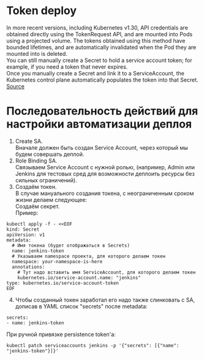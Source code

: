 # Token deploy
In more recent versions, including Kubernetes v1.30, API credentials are obtained directly using the TokenRequest API, and are mounted into Pods using a projected volume. The tokens obtained using this method have bounded lifetimes, and are automatically invalidated when the Pod they are mounted into is deleted.<br>
You can still manually create a Secret to hold a service account token; for example, if you need a token that never expires.<br>
Once you manually create a Secret and link it to a ServiceAccount, the Kubernetes control plane automatically populates the token into that Secret.<br>
[Source](https://kubernetes.io/docs/reference/access-authn-authz/service-accounts-admin/)

# Последовательность действий для настройки автоматизации деплоя
1. Create SA.<br>
Вначале должен быть создан Service Account, через который мы будем совершать деплой.<br>
2. Role Binding SA.<br>
Связываем Service Account с нужной ролью, (например, Admin или Jenkins для тестовых сред для возможности деплоить ресурсы без сильных ограничений).<br>
3. Создаём токен.<br>
В случае мануального создания токена, с неограниченным сроком жизни делаем следующее:<br>
Создаём секрет.<br>
Пример:
```
kubectl apply -f - <<EOF
kind: Secret
apiVersion: v1
metadata:
  # Имя токена (будет отображаться в Secrets)
  name: jenkins-token
  # Указываем namespace проекта, для которого делаем токен
  namespace: your-namespace-is-here
  annotations:
    # Тут надо вставить имя ServiceAccount, для которого делаем токен
    kubernetes.io/service-account.name: "jenkins"
type: kubernetes.io/service-account-token
EOF
```
4. Чтобы созданный токен заработал его надо также слинковать с SA, дописав в YAML список "secrets" после metadata:
```
secrets:
- name: jenkins-token
```
При ручной привязке persistence token'a:
```
kubectl patch serviceaccounts jenkins -p '{"secrets": [{"name": "jenkins-token"}]}'
```

